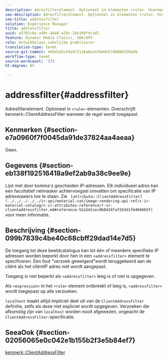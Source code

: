 ```yaml
---
description: Adresfilterelement. Optioneel in elementen <rule>. Hiermee wordt het kenmerk ClientAddressFilter genegeerd wanneer de regel wordt toegepast.
seo-description: Adresfilterelement. Optioneel in elementen <rule>. Hiermee wordt het kenmerk ClientAddressFilter genegeerd wanneer de regel wordt toegepast.
seo-title: addressfilter
solution: Experience Manager
title: addressfilter
uuid: e5702c6e-a49c-4da6-a29c-26e16bfdcad1
feature: Dynamic Media Classic, SDK/API
role: Ontwikkelaar,zakelijke praktiserer
translation-type: tm+mt
source-git-commit: 469d1a5c43a972116a8a2efb0de5708800130a99
workflow-type: tm+mt
source-wordcount: '171'
ht-degree: 0%

---
```



# addressfilter{#addressfilter}

Adresfilterelement. Optioneel in `<rule>`-elementen. Overschrijft kenmerk::ClientAddressFilter wanneer de regel wordt toegepast.

## Kenmerken {#section-e7a0960f7f0045da91de37824aa4aeaa}

Geen.

## Gegevens {#section-eb138f192516418a9ef2ab9a38c9ee9e}

Lijst met door komma&#39;s gescheiden IP-adressen. Elk individueel adres kan een facultatief netmasker achtervoegsel omvatten om specificatie van IP adreswaaiers toe te staan. Zie ` [attribute::ClientAddressFilter](../../../../../ir-api/material-cat/image-rendering-api-ref/c-ir-material-catalog/c-ir-attributes-reference/r-ir-clientaddressfilter.md#reference-52a541cec0b0424faf263d1fb4946b5f)` voor meer informatie.

## Beschrijving {#section-099b7839c4be40c68cbff29dad14e7d5}

De toegang tot deze beeldcatalogus kan tot één of meerdere specifieke IP adressen worden beperkt door hen in een `<addressfilter>` element te specificeren. Een fout &quot;verzoek geweigerd&quot;wordt teruggekeerd aan de cliënt als het cliëntIP adres niet wordt aangepast.

Toegang is niet beperkt als `<addressfilter>` leeg is of niet is opgegeven.

Als `<expression>` in het `<rule>` element ontbreekt of leeg is, `<addressfilter>` wordt toegepast op alle verzoeken.

`localhost` maakt altijd impliciet deel uit van de  `ClientAddressFilter` definitie, zelfs als deze niet expliciet wordt opgegeven. Verzoeken die afkomstig zijn van `localhost` worden nooit afgewezen, ongeacht de `ClientAddressFilter`-specificatie.

## SeeaOok {#section-02056065e0c042e1b155b2f3e5b84ef7}

[kenmerk::ClientAddressFilter](../../../../../ir-api/material-cat/image-rendering-api-ref/c-ir-material-catalog/c-ir-attributes-reference/r-ir-clientaddressfilter.md#reference-52a541cec0b0424faf263d1fb4946b5f)
